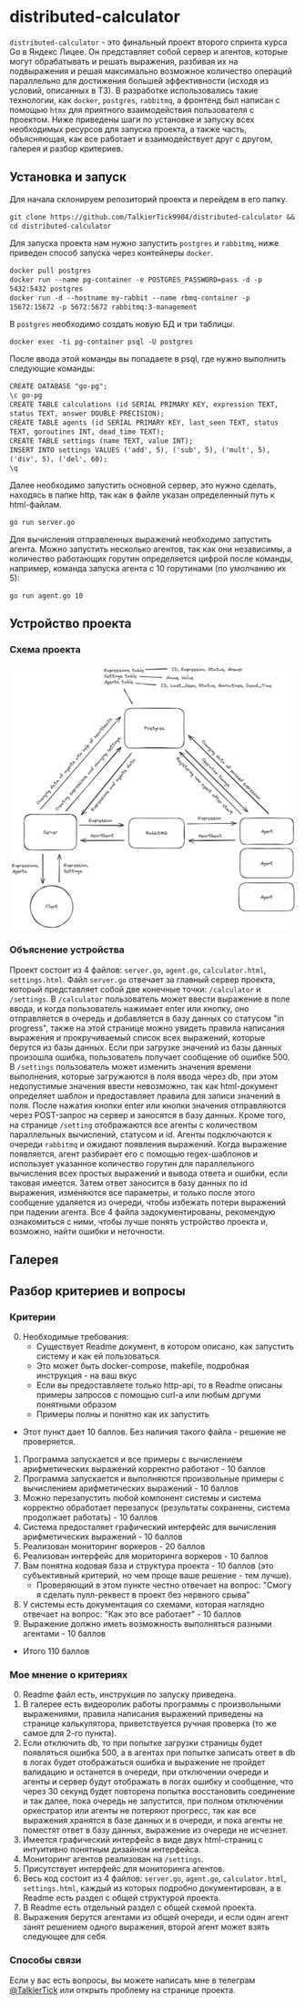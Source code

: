 # distributed-calculator
`distributed-calculator` - это финальный проект второго спринта курса Go в Яндекс Лицее. Он представляет собой сервер и агентов, которые могут обрабатывать и решать выражения, разбивая их на подвыражения и решая максимально возможное количество операций параллельно для достижения большей эффективности (исходя из условий, описанных в ТЗ). В разработке использовались такие технологии, как `docker`, `postgres`, `rabbitmq`, а фронтенд был написан с помощью `htmx` для приятного взаимодействия пользователя с проектом. Ниже приведены шаги по установке и запуску всех необходимых ресурсов для запуска проекта, а также часть, объясняющая, как все работает и взаимодействует друг с другом, галерея и разбор критериев.

## Установка и запуск
Для начала склонируем репозиторий проекта и перейдем в его папку.
```
git clone https://github.com/TalkierTick9904/distributed-calculator && cd distributed-calculator
```
Для запуска проекта нам нужно запустить `postgres` и `rabbitmq`, ниже приведен способ запуска через контейнеры `docker`.
```
docker pull postgres
docker run --name pg-container -e POSTGRES_PASSWORD=pass -d -p 5432:5432 postgres
docker run -d --hostname my-rabbit --name rbmq-container -p 15672:15672 -p 5672:5672 rabbitmq:3-management
```
В `postgres` необходимо создать новую БД и три таблицы.
```
docker exec -ti pg-container psql -U postgres
```
После ввода этой команды вы попадаете в psql, где нужно выполнить следующие команды:
```
CREATE DATABASE "go-pg";
\c go-pg
CREATE TABLE calculations (id SERIAL PRIMARY KEY, expression TEXT, status TEXT, answer DOUBLE PRECISION);
CREATE TABLE agents (id SERIAL PRIMARY KEY, last_seen TEXT, status TEXT, goroutines INT, dead_time TEXT);
CREATE TABLE settings (name TEXT, value INT);
INSERT INTO settings VALUES ('add', 5), ('sub', 5), ('mult', 5), ('div', 5), ('del', 60);
\q
```
Далее необходимо запустить основной сервер, это нужно сделать, находясь в папке http, так как в файле указан определенный путь к html-файлам.
```
go run server.go
```
Для вычисления отправленных выражений необходимо запустить агента. Можно запустить несколько агентов, так как они независимы, а количество работающих горутин определяется цифрой после команды, например, команда запуска агента с 10 горутинами (по умолчанию их 5):
```
go run agent.go 10
```

## Устройство проекта
### Cхема проекта
<img src=".github/project_scheme.png">

### Объяснение устройства
Проект состоит из 4 файлов: `server.go`, `agent.go`, `calculator.html`, `settings.html`. Файл `server.go` отвечает за главный сервер проекта, который представляет собой две конечные точки: `/calculator` и `/settings`. В `/calculator` пользователь может ввести выражение в поле ввода, и когда пользователь нажимает enter или кнопку, оно отправляется в очередь и добавляется в базу данных со статусом "in progress", также на этой странице можно увидеть правила написания выражения и прокручиваемый список всех выражений, которые берутся из базы данных. Если при загрузке значений из базы данных произошла ошибка, пользователь получает сообщение об ошибке 500. В `/settings` пользователь может изменить значения времени выполнения, которые загружаются в поля ввода через db, при этом недопустимые значения ввести невозможно, так как html-документ определяет шаблон и предоставляет правила для записи значений в поля. После нажатия кнопки enter или кнопки значения отправляются через POST-запрос на сервер и заносятся в базу данных. Кроме того, на странице `/setting` отображаются все агенты с количеством параллельных вычислений, статусом и id. Агенты подключаются к очереди `rabbitmq` и ожидают появления выражений. Когда выражение появляется, агент разбирает его с помощью regex-шаблонов и использует указанное количество горутин для параллельного вычисления всех простых выражений и вывода ответа и ошибки, если таковая имеется. Затем ответ заносится в базу данных по id выражения, изменяются все параметры, и только после этого сообщение удаляется из очереди, чтобы избежать потери выражений при падении агента. Все 4 файла задокументированы, рекомендую ознакомиться с ними, чтобы лучше понять устройство проекта и, возможно, найти ошибки и неточности.

## Галерея

## Разбор критериев и вопросы
### Критерии
0. Необходимые требования:
   * Существует Readme документ, в котором описано, как запустить систему и как ей пользоваться.
   * Это может быть docker-compose, makefile, подробная инструкция - на ваш вкус
   * Если вы предоставляете только http-api, то в Readme описаны примеры запросов с помощью curl-a или любым дргуми понятными образом
   * Примеры полны и понятно как их запустить
- Этот пункт дает 10 баллов. Без наличия такого файла - решение не проверяется.
1. Программа запускается и все примеры с вычислением арифметических выражений корректно работают - 10 баллов
2. Программа запускается и выполняются произвольные примеры с вычислением арифметических выражений - 10 баллов
3. Можно перезапустить любой компонент системы и система корректно обработает перезапуск (результаты сохранены, система продолжает работать) - 10 баллов
4. Система предосталяет графический интерфейс для вычисления арифметических выражений - 10 баллов
5. Реализован мониторинг воркеров - 20 баллов
6. Реализован интерфейс для мориторинга воркеров - 10 баллов
7. Вам понятна кодовая база и структура проекта - 10 баллов (это субъективный критерий, но чем проще ваше решение - тем лучше).
   * Проверяющий в этом пункте честно отвечает на вопрос: "Смогу я сделать пулл-реквест в проект без нервного срыва"
8. У системы есть документация со схемами, которая наглядно отвечает на вопрос: "Как это все работает" - 10 баллов
9. Выражение должно иметь возможность выполняться разными агентами - 10 баллов
- Итого 110 баллов

### Мое мнение о критериях
0. Readme файл есть, инструкция по запуску приведена.
1. В галерее есть видеоролик работы программы с произвольными выражениями, правила написания выражений приведены на странице калькулятора, приветствуется ручная проверка (то же самое для 2-го пункта).
3. Если отключить db, то при попытке загрузки страницы будет появляться ошибка 500, а в агентах при попытке записать ответ в db в логах будет отображаться ошибка и выражение не пройдет валидацию и останется в очереди, при отключении очереди и агенты и сервер будут отображать в логах ошибку и сообщение, что через 30 секунд будет повторена попытка восстановить соединение и так далее, пока очередь не запустится, при полном отключении оркестратор или агенты не потеряют прогресс, так как все выражения хранятся в базе данных и в очереди, и пока агенты не поместят ответ в базу данных, выражение из очереди не исчезнет.
4. Имеется графический интерфейс в виде двух html-страниц с интуитивно понятным дизайном интерфейса.
5. Мониторинг агентов реализован на `/settings`.
6. Присутствует интерфейс для мониторинга агентов.
7. Весь код состоит из 4 файлов: `server.go`, `agent.go`, `calculator.html`, `settings.html`, каждый из которых подробно документирован, а в Readme есть раздел с общей структурой проекта.
8. В Readme есть отдельный раздел с общей схемой проекта.
9. Выражения берутся агентами из общей очереди, и если один агент занят решением одного выражения, второй агент может взять следующее для себя.

### Способы связи
Если у вас есть вопросы, вы можете написать мне в телеграм [@TalkierTick](https://t.me/TalkierTick) или открыть проблему на странице проекта.
